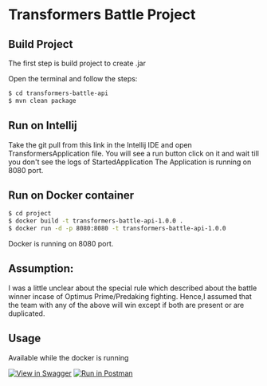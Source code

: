 # Transformers Battle Project


## Build Project

The first step is build project to create .jar

Open the terminal and follow the steps:

```bash
$ cd transformers-battle-api
$ mvn clean package
```

## Run on Intellij
Take the git pull from this link  in the Intellij IDE and open TransformersApplication file.
You will see a run button click on it and wait till you don't see the logs of StartedApplication
The Application is running on 8080 port.

## Run on Docker container

```bash
$ cd project
$ docker build -t transformers-battle-api-1.0.0 .
$ docker run -d -p 8080:8080 -t transformers-battle-api-1.0.0
```

Docker is running on 8080 port.

## Assumption:
I was a little unclear about the special rule which described about the battle winner incase of Optimus Prime/Predaking fighting.
Hence,I assumed that the team with any of the above will win except if both are present or are duplicated.

## Usage


Available while the docker is running

[![View in Swagger](https://raw.githubusercontent.com/jessemillar/view-in-swagger-button/03073fe128d35adfcad35b03b853aa76cfdd9002/button.svg)](http://localhost:8080/transformers-battle-api/swagger-ui/index.html?configUrl=/transformers-battle-api/api-docs/swagger-config#/)
[![Run in Postman](https://run.pstmn.io/button.svg)](https://app.getpostman.com/run-collection/4fa3115297cde4d8f249)

